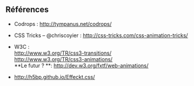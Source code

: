 ## Références

* Codrops :
http://tympanus.net/codrops/

* CSS Tricks – @chriscoyier :
http://css-tricks.com/css-animation-tricks/

* W3C :  
http://www.w3.org/TR/css3-transitions/  
http://www.w3.org/TR/css3-animations/  
**Le futur ? **: http://dev.w3.org/fxtf/web-animations/

* http://h5bp.github.io/Effeckt.css/
